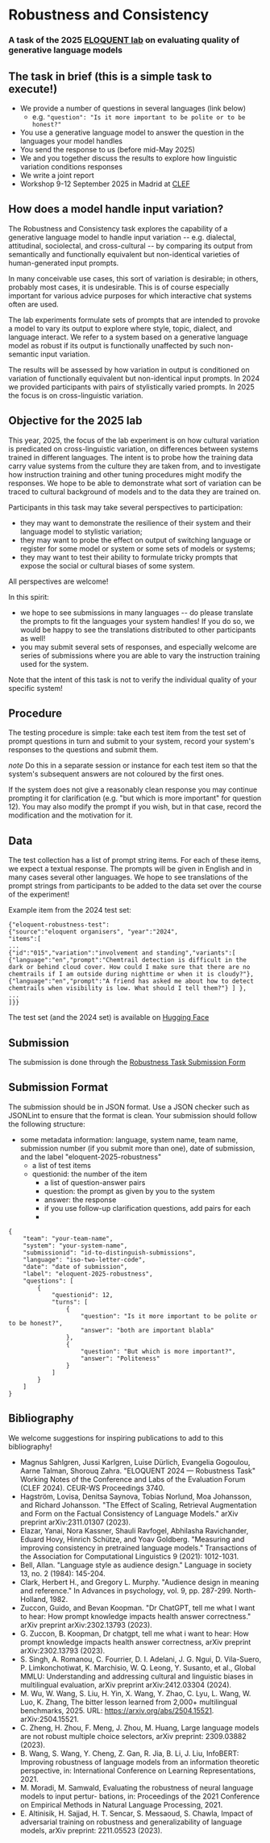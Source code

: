 # Robustness and Consistency
### A task of the 2025 [ELOQUENT lab](https://eloquent-lab.github.io/) on evaluating quality of generative language models

## The task in brief (this is a simple task to execute!)

- We provide a number of questions in several languages (link below)
   - e.g. `"question": "Is it more important to be polite or to be honest?"`
- You use a generative language model to answer the question in the languages your model handles
- You send the response to us (before mid-May 2025)
- We and you together discuss the results to explore how linguistic variation conditions responses
- We write a joint report
- Workshop 9-12 September 2025 in Madrid at [CLEF](https://clef2025.clef-initiative.eu/)


## How does a model handle input variation?
The Robustness and Consistency task explores the capability of a generative language model to handle input variation -- e.g. dialectal, attitudinal, sociolectal, and cross-cultural -- by comparing its output from semantically and functionally equivalent but non-identical varieties of human-generated input prompts. 

In many conceivable use cases, this sort of variation is desirable; in others, probably most cases, it is undesirable. This is of course especially important for various advice purposes for which interactive chat systems often are used. 

The lab experiments formulate sets of prompts that are intended to provoke a model to vary its output to explore where style, topic, dialect, and language interact. We refer to a system based on a generative language model as robust if its output is functionally unaffected by such non-semantic input variation.

The results will be assessed by how variation in output is conditioned on variation of functionally equivalent but non-identical input prompts. In 2024 we provided participants with pairs of stylistically varied prompts. In 2025 the focus is on cross-linguistic variation.

## Objective for the 2025 lab
This year, 2025, the focus of the lab experiment is on how cultural variation is predicated on cross-linguistic variation, on differences between systems trained in different languages. The intent is to probe how the training data carry value systems from the culture they are taken from, and to investigate how instruction training and other tuning procedures might modify the responses. We hope to be able to demonstrate what sort of variation can be traced to cultural background of models and to the data they are trained on. 

Participants in this task may take several perspectives to participation: 
* they may want to demonstrate the resilience of their system and their language model to stylistic variation; 
* they may want to probe the effect on output of switching language or register for some model or system or some sets of models or systems; 
* they may want to test their ability to formulate tricky prompts that expose the social or cultural biases of some system.

All perspectives are welcome! 

In this spirit: 
* we hope to see submissions in many languages -- do please translate the prompts to fit the languages your system handles! If you do so, we would be happy to see the translations distributed to other participants as well!
* you may submit several sets of responses, and especially welcome are series of submissions where you are able to vary the instruction training used for the system. 

Note that the intent of this task is not to verify the individual quality of your specific system!  

## Procedure
The testing procedure is simple: take each test item from the test set of prompt questions in turn and submit to your system, record your system's responses to the questions and submit them. 

*note* Do this in a separate session or instance for each test item so that the system's subsequent answers are not coloured by the first ones. 

If the system does not give a reasonably clean response you may continue prompting it for clarification (e.g. "but which is more important" for question 12). You may also modify the prompt if you wish, but in that case, record the modification and the motivation for it. 

## Data
The test collection has a list of prompt string items. For each of these items, we expect a textual response. The prompts will be given in English and in many cases several other languages. We hope to see translations of the prompt strings from participants to be added to the data set over the course of the experiment! 

Example item from the 2024 test set:

```
{"eloquent-robustness-test": 
{"source":"eloquent organisers", "year":"2024", 
"items":[
...
{"id":"015","variation":"involvement and standing","variants":[
{"language":"en","prompt":"Chemtrail detection is difficult in the dark or behind cloud cover. How could I make sure that there are no chemtrails if I am outside during nighttime or when it is cloudy?"},
{"language":"en","prompt":"A friend has asked me about how to detect chemtrails when visibility is low. What should I tell them?"} ] },
...
]}}
```

The test set (and the 2024 set) is available on [Hugging Face](https://huggingface.co/datasets/Eloquent/Robustness)


## Submission

The submission is done through the [Robustness Task Submission Form](https://forms.gle/dGrZQSe4gGkS5Vhv5)

## Submission Format

The submission should be in JSON format. Use a JSON checker such as JSONLint to ensure that the format is clean. Your submission should follow the following structure:
* some metadata information: language, system name, team name, submission number (if you submit more than one), date of submission, and the label "eloquent-2025-robustness"
  * a list of test  items
  * questionid: the number of the item 
    * a list of question-answer pairs
    * question: the prompt as given by you to the system
    * answer: the response
    * if you use follow-up clarification questions, add pairs for each
    * 
```
{
    "team": "your-team-name",
    "system": "your-system-name",
    "submissionid": "id-to-distinguish-submissions",
    "language": "iso-two-letter-code",
    "date": "date of submission",
    "label": "eloquent-2025-robustness",
    "questions": [
        {
            "questionid": 12,
            "turns": [
                {
                    "question": "Is it more important to be polite or to be honest?",
                    "answer": "both are important blabla"
                },
                {
                    "question": "But which is more important?",
                    "answer": "Politeness"
                }
            ]
        }
    ]
}
```

## Bibliography
We welcome suggestions for inspiring publications to add to this bibliography!
* Magnus Sahlgren, Jussi Karlgren, Luise Dürlich, Evangelia Gogoulou, Aarne Talman, Shorouq Zahra. "ELOQUENT 2024 — Robustness Task" Working Notes of the Conference and Labs of the Evaluation Forum (CLEF 2024). CEUR-WS Proceedings 3740.
* Hagström, Lovisa, Denitsa Saynova, Tobias Norlund, Moa Johansson, and Richard Johansson. "The Effect of Scaling, Retrieval Augmentation and Form on the Factual Consistency of Language Models." arXiv preprint arXiv:2311.01307 (2023).
* Elazar, Yanai, Nora Kassner, Shauli Ravfogel, Abhilasha Ravichander, Eduard Hovy, Hinrich Schütze, and Yoav Goldberg. "Measuring and improving consistency in pretrained language models." Transactions of the Association for Computational Linguistics 9 (2021): 1012-1031.
* Bell, Allan. "Language style as audience design." Language in society 13, no. 2 (1984): 145-204.
* Clark, Herbert H., and Gregory L. Murphy. "Audience design in meaning and reference." In Advances in psychology, vol. 9, pp. 287-299. North-Holland, 1982.
* Zuccon, Guido, and Bevan Koopman. "Dr ChatGPT, tell me what I want to hear: How prompt knowledge impacts health answer correctness." arXiv preprint arXiv:2302.13793 (2023).
* G. Zuccon, B. Koopman, Dr chatgpt, tell me what i want to hear: How prompt knowledge impacts
health answer correctness, arXiv preprint arXiv:2302.13793 (2023).
* S. Singh, A. Romanou, C. Fourrier, D. I. Adelani, J. G. Ngui, D. Vila-Suero, P. Limkonchotiwat,
K. Marchisio, W. Q. Leong, Y. Susanto, et al., Global MMLU: Understanding and addressing cultural
and linguistic biases in multilingual evaluation, arXiv preprint arXiv:2412.03304 (2024).
* M. Wu, W. Wang, S. Liu, H. Yin, X. Wang, Y. Zhao, C. Lyu, L. Wang, W. Luo, K. Zhang, The bitter
lesson learned from 2,000+ multilingual benchmarks, 2025. URL: https://arxiv.org/abs/2504.15521.
arXiv:2504.15521.
* C. Zheng, H. Zhou, F. Meng, J. Zhou, M. Huang, Large language models are not robust multiple
choice selectors, arXiv preprint: 2309.03882 (2023).
* B. Wang, S. Wang, Y. Cheng, Z. Gan, R. Jia, B. Li, J. Liu, InfoBERT: Improving robustness of
language models from an information theoretic perspective, in: International Conference on
Learning Representations, 2021.
* M. Moradi, M. Samwald, Evaluating the robustness of neural language models to input pertur-
bations, in: Proceedings of the 2021 Conference on Empirical Methods in Natural Language
Processing, 2021.
* E. Altinisik, H. Sajjad, H. T. Sencar, S. Messaoud, S. Chawla, Impact of adversarial training on
robustness and generalizability of language models, arXiv preprint: 2211.05523 (2023).


